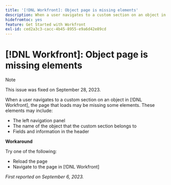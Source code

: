 ```yaml
---
title: '[!DNL Workfront]: Object page is missing elements'
description: When a user navigates to a custom section on an object in [!DNL Workfront], the page that loads may be missing some elements.
hidefromtoc: yes
feature: Get Started with Workfront
exl-id: ced2a3c3-cacc-4b45-8955-e9a6d42e89cd
---
```

# [!DNL Workfront]: Object page is missing elements

>[!NOTE]
>
>This issue was fixed on September 28, 2023.

When a user navigates to a custom section on an object in [!DNL Workfront], the page that loads may be missing some elements. These elements may include:

* The left navigation panel
* The name of the object that the custom section belongs to
* Fields and information in the header

**Workaround**

Try one of the following:

* Reload the page
* Navigate to the page in [!DNL Workfront]

_First reported on September 6, 2023._
